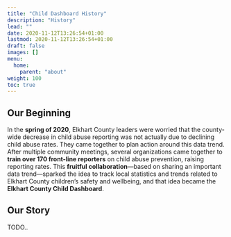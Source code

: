 ```yaml
---
title: "Child Dashboard History"
description: "History"
lead: ""
date: 2020-11-12T13:26:54+01:00
lastmod: 2020-11-12T13:26:54+01:00
draft: false
images: []
menu:
  home:
    parent: "about"
weight: 100
toc: true
---
```


## Our Beginning

In the **spring of 2020**, Elkhart County leaders were worried that the county-wide decrease in child abuse reporting was not actually due to declining child abuse rates. They came together to plan action around this data trend. After multiple community meetings, several organizations came together to **train over 170 front-line reporters** on child abuse prevention, raising reporting rates. This **fruitful collaboration**—based on sharing an important data trend—sparked the idea to track local statistics and trends related to Elkhart County children’s safety and wellbeing, and that idea became the **Elkhart County Child Dashboard**.

## Our Story

TODO..
